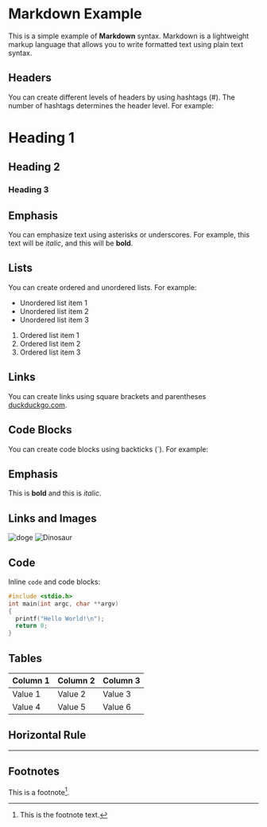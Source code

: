 # Markdown Example

This is a simple example of **Markdown** syntax. Markdown is a lightweight markup language that allows you to write formatted text using plain text syntax.

## Headers

You can create different levels of headers by using hashtags (#). The number of hashtags determines the header level. For example:

# Heading 1
## Heading 2
### Heading 3

## Emphasis

You can emphasize text using asterisks or underscores. For example, this text will be *italic*, and this will be **bold**.

## Lists

You can create ordered and unordered lists. For example:

- Unordered list item 1
- Unordered list item 2
- Unordered list item 3

1. Ordered list item 1
2. Ordered list item 2
3. Ordered list item 3

## Links

You can create links using square brackets and parentheses [duckduckgo.com](https://duckduckgo.com).

## Code Blocks

You can create code blocks using backticks (\`). For example:


## Emphasis

This is **bold** and this is *italic*.

## Links and Images

![doge](//docs/img/doge.png)
<img src="https://www.example.com/images/dinosaur.jpg" alt="Dinosaur" />

## Code

Inline `code` and code blocks:

```c
#include <stdio.h>
int main(int argc, char **argv)
{
  printf("Hello World!\n");
  return 0;
}
```

## Tables

| Column 1 | Column 2 | Column 3 |
|---|---|---|
| Value 1 | Value 2 | Value 3 |
| Value 4 | Value 5 | Value 6 |

## Horizontal Rule

---

## Footnotes

This is a footnote[^1].

[^1]: This is the footnote text.
